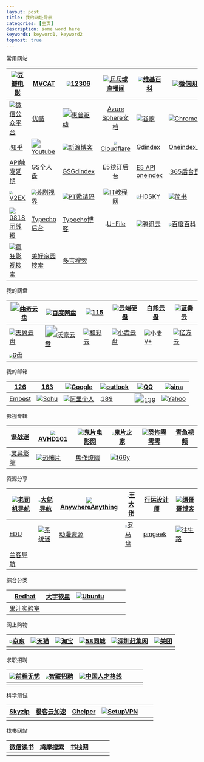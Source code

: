 ```yaml
---
layout: post
title: 我的网址导航
categories: [主页]
description: some word here
keywords: keyword1, keyword2
topmost: true
---
```



常用网站

| ![](https://img9.doubanio.com/favicon.ico)[豆瓣电影](https://movie.douban.com/) | <img src="http://www.mvcat.com/img/logo_appicon.png" style="zoom:3%;" />[MVCAT](http://www.mvcat.com/) | <img src="https://www.12306.cn/index/images/favicon.ico" style="zoom:70%;" />[12306](https://www.12306.cn/index/) | ![](https://www.qiuw.com/favicon.ico)[乒乓球直播间](https://www.qiuw.com/tv/71215.html) | <img src="https://zh.wikipedia.org/static/favicon/wikipedia.ico" style="zoom:80%;" />[维基百科](https://zh.wikipedia.org/wiki/Wikipedia:%E9%A6%96%E9%A1%B5) | ![](https://res.wx.qq.com/a/wx_fed/assets/res/NTI4MWU5.ico)[微信网页版](https://wx.qq.com/) |
| ------------------------------------------------------------ | ------------------------------------------------------------ | ------------------------------------------------------------ | :----------------------------------------------------------: | ------------------------------------------------------------ | ------------------------------------------------------------ |
| ![](https://res.wx.qq.com/a/wx_fed/assets/res/NTI4MWU5.ico)[微信公众平台](https://mp.weixin.qq.com/cgi-bin/loginpage) | <img src="https://img.alicdn.com/tfs/TB1WeJ9Xrj1gK0jSZFuXXcrHpXa-195-195.png" style="zoom: 15%;" />[优酷](https://www.youku.com/) | <img src="https://support.hp.com/hp-portal-theme-static/themes/Portal8.0/images/favicon.ico" style="zoom: 150%;" />[惠普驱动](https://support.hp.com/cn-zh/drivers) | <img src="https://docs.microsoft.com/en-us/media/logos/logo-ms-social.png" style="zoom: 10%;" />[Azure Sphere文档](https://docs.microsoft.com/zh-cn/azure-sphere/) | ![](https://www.google.com.hk/favicon.ico)[谷歌](https://www.google.com.hk/) | ![](https://www.google.com/images/icons/product/chrome_web_store-32.png)[Chrome 商店](https://chrome.google.com/webstore/category/extensions?hl=zh-CN) |
| <img src="https://static.zhihu.com/heifetz/assets/apple-touch-icon-152.67c7b278.png" style="zoom: 20%;" />[知乎](https://www.zhihu.com/) | <img src="https://s.ytimg.com/yts/img/favicon-vfl8qSV2F.ico" style="zoom:150%;" />[Youtube](https://www.youtube.com/) | ![](http://blog.sina.com.cn/favicon.ico)[新浪博客](http://blog.sina.com.cn/wardenwang) | <img src="https://dash.cloudflare.com/favicon.ico" style="zoom:50%;" />[Cloudflare](https://dash.cloudflare.com/login) | [Gdindex](https://gdindex.warden22.workers.dev/)             | [Oneindex_FODI](https://wwshare.top/myonedrive/)             |
| [API触发延期](http://warden.epizy.com/)                      | [GS个人盘](https://gspersonal.warden22.workers.dev/)         | [GSGdindex](https://mygsgddrive.warden22.workers.dev/)       |          [E5续订后台](https://e5.qyi.io/user/home)           | [E5 API oneindex](http://e5new.epizy.com/)                   | <img src="https://www.microsoft.com/favicon.ico" style="zoom: 20%;" />[365后台登录](https://portal.office.com/AdminPortal/Home) |
| <img src="https://v2ex.com/static/img/icon_rayps_64.png" style="zoom:50%;" />[V2EX](https://v2ex.com/) | <img src="http://www.telesj.com/favicon.ico" style="zoom:80%;" />[荟剧视界](http://www.telesj.com/forum.php) | ![](http://www.ptyqm.com/favicon.ico)[PT邀请码](http://www.ptyqm.com/) | ![](http://www.itjiaocheng.com/favicon.ico)[IT教程网](http://www.itjiaocheng.com/user/) | <img src="https://www.hdsky.net/favicon.ico" style="zoom: 50%;" />[HDSKY](https://www.hdsky.net/) | ![](https://cdn2.jianshu.io/assets/favicons/favicon-e743bfb1821442341c3ab15bdbe804f7ad97676bd07a770ccc9483473aa76f06.ico)[简书](https://www.jianshu.com/sign_in) |
| ![](http://www.0818tuan.com/favicon.ico)[0818团线报](http://www.0818tuan.com/) | [Typecho后台](http://warden22.byethost4.com/admin/welcome.php) | [Typecho博客](http://warden22.byethost4.com/index.php)       | <img src="https://u.15bus.com/2020/02/drive-hd-icon-150x150.png" style="zoom: 25%;" />[U-File](https://u-file.cn/) | ![](https://cloud.tencent.com/favicon.ico?t=201902181234)[腾讯云](https://cloud.tencent.com/) | <img src="https://baike.baidu.com/favicon.ico" style="zoom:50%;" />[百度百科](https://baike.baidu.com/) |
| ![](https://cdn.jsdelivr.net/gh/txxxjs/fk/ifkdy/2020-03-16/favicon.ico)[疯狂影视搜索](http://ifkdy.com/) | [美好家园搜索](https://www.gn168.com/)                       | <img src="https://www.dogedoge.com/assets/doge_ico.png" style="zoom:8%;" />[多吉搜索](https://www.dogedoge.com/) |                                                              |                                                              |                                                              |

我的网盘

| <img src="https://quqi.com/assets/img/favicon.ico" style="zoom:150%;" />[曲奇云盘](https://quqi.com/) | ![](https://pan.baidu.com/box-static/disk-system/images/favicon.ico)[百度网盘](https://pan.baidu.com/) | ![](https://115.com/favicon.ico)[115](https://115.com/)      | ![](https://drive.google.com/favicon.ico)[云端硬盘](https://drive.google.com/drive/my-drive) | [白熊云盘](https://pan.baixiongz.com/)                       | ![](https://pc.woozooo.com/favicon.ico)[蓝奏云](https://pc.woozooo.com/mydisk.php) |
| ------------------------------------------------------------ | ------------------------------------------------------------ | ------------------------------------------------------------ | ------------------------------------------------------------ | ------------------------------------------------------------ | ------------------------------------------------------------ |
| ![](https://cloud.189.cn/logo.ico)[天翼云盘](https://cloud.189.cn/main.action) | <img src="http://www.wocloud.com.cn/webclient/images/favicon.ico?2016102602" style="zoom: 200%;" />[沃家云盘](http://www.wocloud.com.cn/webclient/wocloud/backupenters.action?c=one) | ![](https://caiyun.feixin.10086.cn/favicon.ico)[和彩云](https://caiyun.feixin.10086.cn/portal/index.jsp#myfile) | ![](http://own-cloud.cn/favicon.ico)[小麦云盘](http://own-cloud.cn/Home) | ![](http://v.own-cloud.cn/favicon.ico)[小麦V+](http://v.own-cloud.cn/Home?path=%2F) | ![](https://v2.fangcloud.com/favicon.ico)[亿方云](https://v2.fangcloud.com/apps/files/desktop/files/dept/19175) |
| <img src="https://v3-beta.6pan.cn/favicon.ico" style="zoom:50%;" />[6盘](https://v3-beta.6pan.cn/files/all/) |                                                              |                                                              |                                                              |                                                              |                                                              |

我的邮箱

| [126](https://mail.126.com/)            | [163](https://mail.163.com/)                                 | ![](https://www.google.com/a/mail.ac.id/images/favicon.ico)[Google](https://mail.google.com/) | ![](https://ow2.res.office365.com/owalanding/2020.4.15.02/images/favicon.ico?v=4)[outlook](https://outlook.live.com/owa/) | ![](https://mail.qq.com/zh_CN/htmledition/images/favicon/qqmail_favicon_16h.png)[QQ](https://mail.qq.com/) | ![](https://m0.mail.sina.com.cn/favicon.ico)[sina](https://m0.mail.sina.com.cn/classic/index.php#title=%25E9%2582%25AE%25E7%25AE%25B1%25E9%25A6%2596%25E9%25A1%25B5&action=mailinfo) |
| --------------------------------------- | ------------------------------------------------------------ | ------------------------------------------------------------ | ------------------------------------------------------------ | ------------------------------------------------------------ | ------------------------------------------------------------ |
| [Embest](https://mail.embest-tech.com/) | ![](https://1cbbb2d148753.cdn.sohucs.com/e0de4a/img/favicon.66dcaa54.ico)[Sohu](https://mail.sohu.com/fe/#/login) | ![](https://mail.aliyun.com/static/5899425/images/favicon.ico)[阿里个人](https://mail.aliyun.com/alimail/auth/login?reurl=%2Falimail%2F) | <img src="https://webmail30.189.cn/w2/source/img/fav.ico" style="zoom:12%;" />[189](https://webmail30.189.cn/w2/) | <img src="https://mail.10086.cn/favicon.ico" style="zoom:150%;" />[139](https://mail.10086.cn/) | ![](https://login.yahoo.com/favicon.ico)[Yahoo](https://login.yahoo.com/) |

影视专辑

| [谍战迷](http://www.diezhan.me/diezhan/)                     | <img src="https://bitbucket.org/favicon.ico?v=2" style="zoom:80%;" />[AVHD101](https://bitbucket.org/url101/home/src/master/) | ![](http://www.gpmovie.com/favicon.ico)[鬼片电影网](http://www.gpmovie.com/) | <img src="https://www.guipianzhijia.com/template/vfed_pc/asset/img/favicon.png" style="zoom:33%;" />[鬼片之家](https://www.guipianzhijia.com/) | ![](http://www.2kb000.com/favicon.ico)[恐怖零零零](http://www.2kb000.com/) | [青鱼视频](http://www.go898.com/) |
| ------------------------------------------------------------ | ------------------------------------------------------------ | ------------------------------------------------------------ | ------------------------------------------------------------ | ------------------------------------------------------------ | --------------------------------- |
| <img src="http://www.lingyi44.com/css/logo.gif" style="zoom:25%;" />[灵异影院](http://www.lingyi44.com/) | ![](http://www.vipnoad.com/favicon.ico)[恐怖片](http://www.vipnoad.com/list/9) | [焦作燎幽](http://www.lanxu22.com/)                          | ![](http://t66y.com/favicon.ico)[t66y](http://t66y.com/)     |                                                              |                                   |

资源分享

| ![](http://www.giffox.com/images/favicon.ico)[老司机导航](http://www.giffox.com/) | <img src="https://dalao.ru/favicon.ico" style="zoom: 33%;" />[大佬导航](https://dalao.ru/) | ![](http://lackar.com/aa/favicon.ico)[AnywhereAnything](http://lackar.com/aa/) | <img src="https://wangdalao.com/favicon.ico" style="zoom:25%;" />[王大佬](https://wangdalao.com/) | [行运设计师](https://www.luckydesigner.space/) | ![](https://www.dujin.org/favicon.ico)[缙哥哥博客](https://www.dujin.org/) |
| ------------------------------------------------------------ | ------------------------------------------------------------ | ------------------------------------------------------------ | ------------------------------------------------------------ | ---------------------------------------------- | ------------------------------------------------------------ |
| [EDU](https://www.liout.com/)                                | ![](https://www.xitmi.com/favicon.ico)[系统迷](https://www.xitmi.com/) | [动漫资源](https://moedrive.org/)                            | <img src="https://www.luomapan.com/favicon.ico" style="zoom: 33%;" />[罗马盘](https://www.luomapan.com/) | [pmgeek](https://www.pmgeek.com/)              | ![](https://wsl.cool/img/favicon.ico)[往生路](https://wsl.cool/) |
| [兰客导航](http://lackk.com/nav/)                            |                                                              |                                                              |                                                              |                                                |                                                              |

综合分类

| <img src="https://www.redhat.com/misc/favicon.ico" style="zoom:15%;" />[Redhat](https://www.redhat.com/zh) | [大宇软星](http://www.softstar.net.cn/) | ![](https://forum.ubuntu.org.cn/favicon.ico)[Ubuntu](https://forum.ubuntu.org.cn/) |      |      |      |
| ------------------------------------------------------------ | --------------------------------------- | ------------------------------------------------------------ | ---- | ---- | ---- |
| [果汁实验室](http://guozhivip.com/lab/)                      |                                         |                                                              |      |      |      |

网上购物

| <img src="https://www.jd.com/favicon.ico" style="zoom: 50%;" />[京东](https://hk.jd.com/) | ![](https://img.alicdn.com/tfs/TB1XlF3RpXXXXc6XXXXXXXXXXXX-16-16.png)[天猫](https://www.tmall.com/) | ![](https://img.alicdn.com/tfs/TB1VlKFRpXXXXcNapXXXXXXXXXX-16-16.png)[淘宝](https://world.taobao.com/) | ![](https://sz.58.com/favicon.ico)[58同城](https://sz.58.com/) | ![](http://sz.ganji.com/favicon.ico)[深圳赶集网](http://sz.ganji.com/) | ![](https://www.meituan.com/favicon.ico)[美团](https://www.meituan.com/) |
| ------------------------------------------------------------ | ------------------------------------------------------------ | ------------------------------------------------------------ | ------------------------------------------------------------ | ------------------------------------------------------------ | ------------------------------------------------------------ |
|                                                              |                                                              |                                                              |                                                              |                                                              |                                                              |

求职招聘

| ![](https://www.51job.com/favicon.ico)[前程无忧](https://www.51job.com/) | <img src="https://ts.zhaopin.com/favicon.ico" style="zoom:50%;" />[智联招聘](https://ts.zhaopin.com/jump/index_new.html?sid=121114603&site=hao123) | ![](https://www.cjol.com/favicon.ico)[中国人才热线](https://www.cjol.com/) |      |      |      |
| ------------------------------------------------------------ | ------------------------------------------------------------ | ------------------------------------------------------------ | ---- | ---- | ---- |
|                                                              |                                                              |                                                              |      |      |      |

科学测试

| [Skyzip](https://www.skyzip.de/) | [极客云加速](https://v2ray.cngeekunion.com/) | [Ghelper](http://googlehelper.net/) | ![](https://s.crx4chrome.com/favicon.ico)[SetupVPN](https://www.crx4chrome.com/crx/36007/) |      |      |
| -------------------------------- | -------------------------------------------- | ----------------------------------- | ------------------------------------------------------------ | ---- | ---- |
|                                  |                                              |                                     |                                                              |      |      |

找书网站

| [微信读书](https://weread.qq.com/) | [鸠摩搜索](https://www.jiumodiary.com/) | [书栈网](https://www.bookstack.cn/) |      |      |      |
| ---------------------------------- | --------------------------------------- | ----------------------------------- | ---- | ---- | ---- |
|                                    |                                         |                                     |      |      |      |

